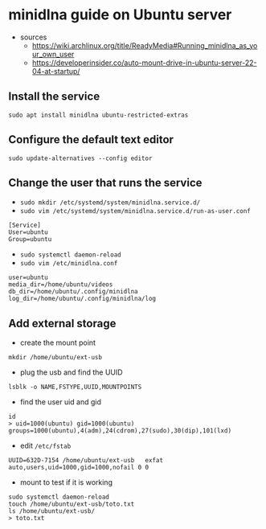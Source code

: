# minidlna guide on Ubuntu server
* sources
  * https://wiki.archlinux.org/title/ReadyMedia#Running_minidlna_as_your_own_user
  * https://developerinsider.co/auto-mount-drive-in-ubuntu-server-22-04-at-startup/

## Install the service
```
sudo apt install minidlna ubuntu-restricted-extras
```

## Configure the default text editor
```
sudo update-alternatives --config editor
```

## Change the user that runs the service
* `sudo mkdir /etc/systemd/system/minidlna.service.d/`
* `sudo vim /etc/systemd/system/minidlna.service.d/run-as-user.conf`
```
[Service]
User=ubuntu
Group=ubuntu
```
* `sudo systemctl daemon-reload`
* `sudo vim /etc/minidlna.conf`
```
user=ubuntu
media_dir=/home/ubuntu/videos
db_dir=/home/ubuntu/.config/minidlna
log_dir=/home/ubuntu/.config/minidlna/log
```

## Add external storage
* create the mount point
```
mkdir /home/ubuntu/ext-usb
```
* plug the usb and find the UUID
```
lsblk -o NAME,FSTYPE,UUID,MOUNTPOINTS
```
* find the user uid and gid
```
id
> uid=1000(ubuntu) gid=1000(ubuntu) groups=1000(ubuntu),4(adm),24(cdrom),27(sudo),30(dip),101(lxd)
```
* edit `/etc/fstab`
```
UUID=632D-7154 /home/ubuntu/ext-usb   exfat    auto,users,uid=1000,gid=1000,nofail 0 0
```
* mount to test if it is working
```
sudo systemctl daemon-reload
touch /home/ubuntu/ext-usb/toto.txt
ls /home/ubuntu/ext-usb/
> toto.txt
```
